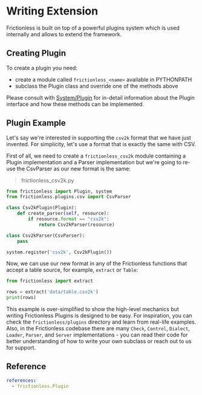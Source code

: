 # Writing Extension

Frictionless is built on top of a powerful plugins system which is used internally and allows to extend the framework.

## Creating Plugin

To create a plugin you need:
- create a module called `frictionless_<name>` available in PYTHONPATH
- subclass the Plugin class and override one of the methods above

Please consult with [System/Plugin](system.html) for in-detail information about the Plugin interface and how these methods can be implemented.

## Plugin Example

Let's say we're interested in supporting the `csv2k` format that we have just invented. For simplicity, let's use a format that is exactly the same with CSV.

First of all, we need to create a `frictionless_csv2k` module containing a Plugin implementation and a Parser implementation but we're going to re-use the CsvParser as our new format is the same:

> frictionless_csv2k.py

```python tabs=Python
from frictionless import Plugin, system
from frictionless.plugins.csv import CsvParser

class Csv2kPlugin(Plugin):
    def create_parser(self, resource):
        if resource.format == "csv2k":
            return Csv2kParser(resource)

class Csv2kParser(CsvParser):
    pass

system.register('csv2k', Csv2kPlugin())
```

Now, we can use our new format in any of the Frictionless functions that accept a table source, for example, `extract` or `Table`:

```python tabs=Python
from frictionless import extract

rows = extract('data/table.csv2k')
print(rows)
```

This example is over-simplified to show the high-level mechanics but writing Frictionless Plugins is designed to be easy. For inspiration, you can check the `frictionless/plugins` directory and learn from real-life examples. Also, in the Frictionless codebase there are many `Check`, `Control`, `Dialect`, `Loader`, `Parser`, and `Server` implementations - you can read their code for better understanding of how to write your own subclass or reach out to us for support.

## Reference

```yaml reference
references:
  - frictionless.Plugin
```
